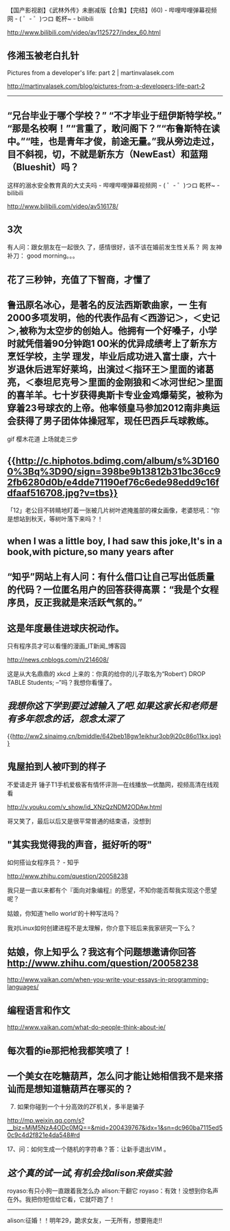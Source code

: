 【国产影视剧】《武林外传》未删减版【合集】【完结】(60) - 哔哩哔哩弹幕视频网 - ( ゜- ゜)つロ 乾杯~ - bilibili

http://www.bilibili.com/video/av1125727/index_60.html

佟湘玉被老白扎针   
------
   Pictures from a developer's life: part 2 | martinvalasek.com

   http://martinvalasek.com/blog/pictures-from-a-developers-life-part-2


   ------
   “兄台毕业于哪个学校？” “不才毕业于纽伊斯特学校。” “那是名校啊！”“言重了，敢问阁下？”“布鲁斯特在读中。”“哇，也是青年才俊，前途无量。”我从旁边走过，目不斜视，切，不就是新东方（NewEast）和蓝翔（Blueshit）吗？
------
这样的溺水安全教育真的大丈夫吗 - 哔哩哔哩弹幕视频网 - ( ゜- ゜)つロ 乾杯~ - bilibili

http://www.bilibili.com/video/av516178/

3次
------
有人问：跟女朋友在一起很久 了，感情很好，该不该在婚前发生性关系？ 网 友神补刀： good morning。。。

花了三秒钟，充值了下智商，才懂了
------
鲁迅原名冰心，是著名的反法西斯歌曲家，一 生有2000多项发明，他的代表作品有＜西游记＞，＜史记＞,被称为太空步的创始人。他拥有一个好嗓子，小学时就凭借着90分钟跑1 00米的优异成绩考上了新东方烹饪学校，主学 理发，毕业后成功进入富士康，六十岁退休后进军好莱坞，出演过＜指环王＞里面的诸葛亮，＜泰坦尼克号＞里面的金刚狼和＜冰河世纪＞里面的喜羊羊。七十岁获得奥斯卡专业金鸡爆菊奖，被称为穿着23号球衣的上帝。他率领皇马参加2012南非奥运会获得了男子团体体操冠军，现任巴西乒乓球教练。
------
gif 樱木花道 上场就走三步

{{http://c.hiphotos.bdimg.com/album/s%3D1600%3Bq%3D90/sign=398be9b13812b31bc36cc92fb6280d0b/e4dde71190ef76c6ede98edd9c16fdfaaf516708.jpg?v=tbs}}
------

「12」老公目不转睛地盯着一张被几片树叶遮掩羞部的裸女画像，老婆怒吼：“你是想站到秋天，等树叶落下来吗？！  

when I was a little boy, I had saw this joke,It's in a book,with picture,so many years after
------
“知乎”网站上有人问：有什么借口让自己写出低质量的代码？一位匿名用户的回答获得高票：“我是个女程序员，反正我就是来活跃气氛的。”
------
这是年度最佳进球庆祝动作。
------
只有程序员才可以看懂的漫画_IT新闻_博客园

http://news.cnblogs.com/n/214608/

这是从大名鼎鼎的 xkcd 上来的：你真的给你的儿子取名为“Robert’) DROP TABLE Students; –”吗？我想你看懂了。

*我想你这下学到要过滤输入了吧.如果这家长和老师是有多年怨念的话，怨念太深了*
------
{{http://ww2.sinaimg.cn/bmiddle/642beb18gw1eikhur3ob9j20c86o11kx.jpg}}

鬼屋拍到人被吓到的样子
------

不爱请走开 锤子T1手机爱极客有情怀评测—在线播放—优酷网，视频高清在线观看

http://v.youku.com/v_show/id_XNzQzNDM2ODAw.html

哥又笑了，最后以后又是很平常普通的结束语，没想到

"其实我觉得我的声音，挺好听的呀"
------
如何搭讪女程序员？ - 知乎

http://www.zhihu.com/question/20058238

我只是一直以来都有个『面向对象编程』的愿望，不知你能否帮我实现这个愿望呢？

姑娘，你知道'hello world'的十种写法吗？

我对Linux如何创建进程不是太理解，你介意下班后来我家研究一下么？

姑娘，你上知乎么？我这有个问题想邀请你回答
http://www.zhihu.com/question/20058238
------
http://www.vaikan.com/when-you-write-your-essays-in-programming-languages/

编程语言和作文
------
http://www.vaikan.com/what-do-people-think-about-ie/

每次看的ie那把枪我都笑喷了！
------
一个美女在吃糖葫芦，怎么问才能让她相信我不是来搭讪而是想知道糖葫芦在哪买的？
------
7. 如果你碰到一个十分高效的ZF机关，多半是骗子

http://mp.weixin.qq.com/s?__biz=MjM5NzA4ODc0MQ==&mid=200439767&idx=1&sn=dc960ba7115ed50c9c4d2f821e4da548#rd

17、问：如何生成一个随机的字符串？答：让新手退出VIM 。

*这个真的试一试,有机会找alison来做实验*
------
royaso:有只小狗一直跟着我怎么办
alison:干翻它
royaso：有效！没想到你名声在外。我把你短信给它看，它就吓跑了！

------------

alison:征婚！！明年29，跪求女友，一无所有，想要拖走!!

